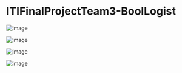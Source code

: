 # ITIFinalProjectTeam3-BoolLogist
 
![image](https://github.com/MahmoudNasserGouda/ITIFinalProjectTeam3-BookLogist/assets/58395341/464c2481-93a0-4591-98b6-aca82a02720c)

![image](https://github.com/MahmoudNasserGouda/ITIFinalProjectTeam3-BookLogist/assets/58395341/e9e5820d-1ddb-4027-8f1f-aa158ef8d558)

![image](https://github.com/MahmoudNasserGouda/ITIFinalProjectTeam3-BookLogist/assets/58395341/34ddfdde-9772-413e-89de-a747864e9c8c)

![image](https://github.com/MahmoudNasserGouda/ITIFinalProjectTeam3-BookLogist/assets/58395341/1a95bf0d-1e48-4d12-acf4-850947d913c7)
